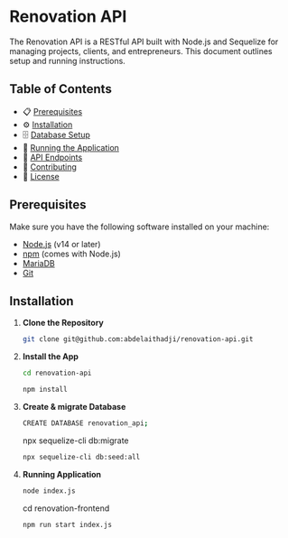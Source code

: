 # Renovation API

The Renovation API is a RESTful API built with Node.js and Sequelize for managing projects, clients, and entrepreneurs. This document outlines setup and running instructions.

## Table of Contents

- 📋 [Prerequisites](#prerequisites)
- ⚙️ [Installation](#installation)
- 🗄️ [Database Setup](#database-setup)
- 🚀 [Running the Application](#running-the-application)
- 📡 [API Endpoints](#api-endpoints)
- 🤝 [Contributing](#contributing)
- 📜 [License](#license)

## Prerequisites

Make sure you have the following software installed on your machine:

- [Node.js](https://nodejs.org/en/) (v14 or later)
- [npm](https://www.npmjs.com/) (comes with Node.js)
- [MariaDB](https://mariadb.org/download/)
- [Git](https://git-scm.com/downloads)

## Installation

1. **Clone the Repository**
   ```bash
   git clone git@github.com:abdelaithadji/renovation-api.git
    ```
2. **Install the App**
   ```bash
   cd renovation-api
    ```
    ```bash
    npm install
    ```
3. **Create & migrate Database**
    ```bash
    CREATE DATABASE renovation_api;
    ```
    npx sequelize-cli db:migrate
    ```bash
    npx sequelize-cli db:seed:all
    ```
4. **Running  Application**
    ```bash
    node index.js
    ```    
    cd renovation-frontend
    ```bash
    npm run start index.js
    ```
